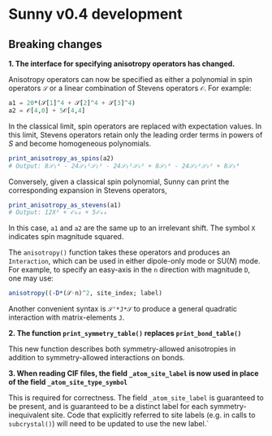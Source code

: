 # Sunny v0.4 development

## Breaking changes

**1. The interface for specifying anisotropy operators has changed.**

Anisotropy operators can now be specified as either a polynomial in spin
operators `𝒮` or a linear combination of Stevens operators `𝒪`. For example:
```julia
a1 = 20*(𝒮[1]^4 + 𝒮[2]^4 + 𝒮[3]^4)
a2 = 𝒪[4,0] + 5𝒪[4,4]
```

In the classical limit, spin operators are replaced with expectation values. In
this limit, Stevens operators retain only the leading order terms in powers of
_S_ and become homogeneous polynomials. 
```julia
print_anisotropy_as_spins(a2) 
# Output: 8𝒮₁⁴ - 24𝒮₁²𝒮₂² - 24𝒮₁²𝒮₃² + 8𝒮₂⁴ - 24𝒮₂²𝒮₃² + 8𝒮₃⁴
```

Conversely, given a classical spin polynomial, Sunny can print the corresponding
expansion in Stevens operators,
```julia
print_anisotropy_as_stevens(a1)
# Output: 12X² + 𝒪₄₀ + 5𝒪₄₄
```

In this case, `a1` and `a2` are the same up to an irrelevant shift. The symbol
`X` indicates spin magnitude squared.

The `anisotropy()` function takes these operators and produces an `Interaction`,
which can be used in either dipole-only mode or SU(_N_) mode. For example, to
specify an easy-axis in the `n` direction with magnitude `D`, one may use:
```julia
anisotropy((-D*(𝒮⋅n)^2, site_index; label)
```

Another convenient syntax is `𝒮'*J*𝒮` to produce a general quadratic
interaction with matrix-elements `J`.

**2. The function `print_symmetry_table()` replaces `print_bond_table()`**

This new function describes both symmetry-allowed anisotropies in addition to
symmetry-allowed interactions on bonds.

**3. When reading CIF files, the field `_atom_site_label` is now used in place of the field `_atom_site_type_symbol`**

This is required for correctness. The field `_atom_site_label` is guaranteed to
be present, and is guaranteed to be a distinct label for each
symmetry-inequivalent site. Code that explicitly referred to site labels (e.g.
in calls to `subcrystal()`) will need to be updated to use the new label.`
